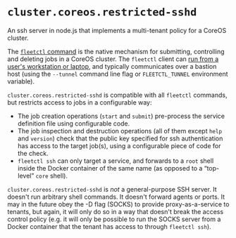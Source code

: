 # `cluster.coreos.restricted-sshd`

An ssh server in node.js that implements a multi-tenant policy for a
CoreOS cluster.

The
[`fleetctl` command](https://coreos.com/fleet/docs/latest/using-the-client.html)
is the native mechanism for submitting, controlling and deleting jobs
in a CoreOS cluster. The `fleetctl` client can
[run from a user's workstation or laptop](https://coreos.com/fleet/docs/latest/using-the-client.html#from-an-external-host),
and typically communicates over a bastion host (using the `--tunnel`
command line flag or `FLEETCTL_TUNNEL` environment variable).

`cluster.coreos.restricted-sshd` is compatible with all `fleetctl` commands, but
restricts access to jobs in a configurable way:
   + The job creation operations (`start` and `submit`) pre-process the service definition file using configurable code. 
   + The job inspection and destruction operations (all of them except `help` and `version`) check that the public key specified for ssh authentication has access to the target job(s), using a configurable piece of code for the check.
   + `fleetctl ssh` can only target a service, and forwards to a `root` shell inside the Docker container of the same name (as opposed to a “top-level” `core` shell).

`cluster.coreos.restricted-sshd` is *not* a general-purpose SSH
server. It doesn't run arbitrary shell commands. It doesn't forward
agents or ports. It may in the future obey the -D flag (SOCKS) to
provide proxy-as-a-service to tenants, but again, it will only do so
in a way that doesn't break the access control policy (e.g. it will
only be possible to run the SOCKS server from a Docker container that
the tenant has access to through `fleetctl ssh`).
